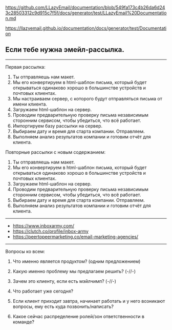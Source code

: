 https://github.com/LLazyEmail/documentation/blob/549fa173c4b26da6d243c28503312c9d915c7f5f/docs/generator/test/LLazyEmail%20Documentation.md

https://llazyemail.github.io/documentation/docs/generator/test/Documentation



## Если тебе нужна эмейл-рассылка.

---

Первая рассылка:
1. Ты отправляешь нам макет.
2. Мы его конвертируем в html-шаблон письма, который будет открываться одинаково хорошо в большинстве устройств и почтовых клиентах.
3. Мы настраиваем сервер, с которого будут отправляться письма от имени клиента.
4. Загружаем html-шаблон на сервер.
5. Проводим предварительную проверку письма независимым сторонним сервисом, чтобы убедиться, что всё работает.
6. Импортируем базу рассылки на сервер. 
7. Выбираем дату и время для старта компании. Отправляем.
8. Выполняем анализ результатов компании и готовим отчёт для клиента.


Повторные рассылки с новым содержанием:
1. Ты отправляешь нам макет.
2. Мы его конвертируем в html-шаблон письма, который будет открываться одинаково хорошо в большинстве устройств и почтовых клиентах.
3. Загружаем html-шаблон на сервер.
4. Проводим предварительную проверку письма независимым сторонним сервисом, чтобы убедиться, что всё работает.
5. Выбираем дату и время для старта компании. Отправляем.
6. Выполняем анализ результатов компании и готовим отчёт для клиента.

---

- https://www.inboxarmy.com/ 
- https://clutch.co/profile/inbox-army
- https://peertopeermarketing.co/email-marketing-agencies/

---

Вопросы ко всем:

1. Что именно является продуктом? (одним предложением)
2. Какую именно проблему мы предлагаем решить? (-//-)
3. Зачем это клиенту, если есть мэйлчимп? (-//-)
4. Что работает уже сегодня?

7. Если клиент приходит завтра, начинает работать и у него возникают вопросы, ему есть куда позвонить/написать?
8. Какое сейчас распределение ролей/зон ответственности в команде?


